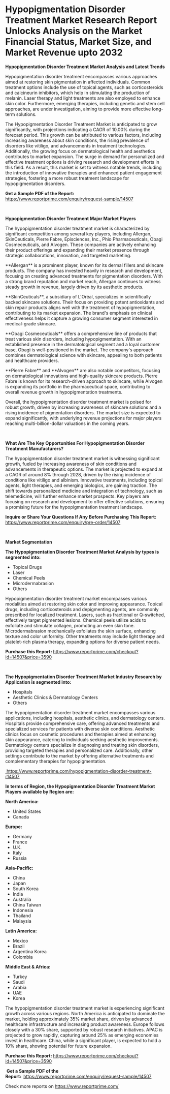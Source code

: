 <p><h1>Hypopigmentation Disorder Treatment Market Research Report Unlocks Analysis on the Market Financial Status, Market Size, and Market Revenue upto 2032</h1></p><p><strong>Hypopigmentation Disorder Treatment Market Analysis and Latest Trends</strong></p>
<p><p>Hypopigmentation disorder treatment encompasses various approaches aimed at restoring skin pigmentation in affected individuals. Common treatment options include the use of topical agents, such as corticosteroids and calcineurin inhibitors, which help in stimulating the production of melanin. Laser therapy and light treatments are also employed to enhance skin color. Furthermore, emerging therapies, including genetic and stem cell approaches, are under investigation, aiming to provide more effective long-term solutions.</p><p>The Hypopigmentation Disorder Treatment Market is anticipated to grow significantly, with projections indicating a CAGR of 10.00% during the forecast period. This growth can be attributed to various factors, including increasing awareness about skin conditions, the rising prevalence of disorders like vitiligo, and advancements in treatment technologies. Additionally, the growing focus on dermatological health and aesthetics contributes to market expansion. The surge in demand for personalized and effective treatment options is driving research and development efforts in this field. As a result, this market is set to witness notable trends, including the introduction of innovative therapies and enhanced patient engagement strategies, fostering a more robust treatment landscape for hypopigmentation disorders.</p></p>
<p><strong>Get a Sample PDF of the Report:&nbsp;</strong> <a href="https://www.reportprime.com/enquiry/request-sample/14507?utm_campaign=2797&utm_medium=2&utm_source=Github&utm_content=ia&utm_term=20032025&utm_id=hypopigmentation-disorder-treatment">https://www.reportprime.com/enquiry/request-sample/14507</a></p>
<p>&nbsp;</p>
<p><strong>Hypopigmentation Disorder Treatment Major Market Players</strong></p>
<p><p>The hypopigmentation disorder treatment market is characterized by significant competition among several key players, including Allergan, SkinCeuticals, Pierre Fabre, Episciences, Inc., Phio Pharmaceuticals, Obagi Cosmeceuticals, and Alvogen. These companies are actively enhancing their product offerings and expanding their market presence through strategic collaborations, innovation, and targeted marketing.</p><p>**Allergan** is a prominent player, known for its dermal fillers and skincare products. The company has invested heavily in research and development, focusing on creating advanced treatments for pigmentation disorders. With a strong brand reputation and market reach, Allergan continues to witness steady growth in revenue, largely driven by its aesthetic products.</p><p>**SkinCeuticals**, a subsidiary of L'Oréal, specializes in scientifically backed skincare solutions. Their focus on providing potent antioxidants and skin repair products aligns well with the treatment of hypopigmentation, contributing to its market expansion. The brand's emphasis on clinical effectiveness helps it capture a growing consumer segment interested in medical-grade skincare.</p><p>**Obagi Cosmeceuticals** offers a comprehensive line of products that treat various skin disorders, including hypopigmentation. With an established presence in the dermatological segment and a loyal customer base, Obagi is well-positioned in the market. The company's approach combines dermatological science with skincare, appealing to both patients and healthcare providers.</p><p>**Pierre Fabre** and **Alvogen** are also notable competitors, focusing on dermatological innovations and high-quality skincare products. Pierre Fabre is known for its research-driven approach to skincare, while Alvogen is expanding its portfolio in the pharmaceutical space, contributing to overall revenue growth in hypopigmentation treatments.</p><p>Overall, the hypopigmentation disorder treatment market is poised for robust growth, driven by increasing awareness of skincare solutions and a rising incidence of pigmentation disorders. The market size is expected to expand significantly, with underlying revenue projections for major players reaching multi-billion-dollar valuations in the coming years.</p></p>
<p>&nbsp;</p>
<p><strong>What Are The Key Opportunities For Hypopigmentation Disorder Treatment Manufacturers?</strong></p>
<p><p>The hypopigmentation disorder treatment market is witnessing significant growth, fueled by increasing awareness of skin conditions and advancements in therapeutic options. The market is projected to expand at a CAGR of around 8% through 2028, driven by the rising incidence of conditions like vitiligo and albinism. Innovative treatments, including topical agents, light therapies, and emerging biologics, are gaining traction. The shift towards personalized medicine and integration of technology, such as telemedicine, will further enhance market prospects. Key players are focusing on research and development to offer effective solutions, ensuring a promising future for the hypopigmentation treatment landscape.</p></p>
<p><strong>Inquire or Share Your Questions If Any Before Purchasing This Report:</strong> <a href="https://www.reportprime.com/enquiry/pre-order/14507?utm_campaign=2797&utm_medium=2&utm_source=Github&utm_content=ia&utm_term=20032025&utm_id=hypopigmentation-disorder-treatment">https://www.reportprime.com/enquiry/pre-order/14507</a></p>
<p>&nbsp;</p>
<p><strong>Market Segmentation</strong></p>
<p><strong>The Hypopigmentation Disorder Treatment Market Analysis by types is segmented into:</strong></p>
<p><ul><li>Topical Drugs</li><li>Laser</li><li>Chemical Peels</li><li>Microdermabrasion</li><li>Others</li></ul></p>
<p><p>Hypopigmentation disorder treatment market encompasses various modalities aimed at restoring skin color and improving appearance. Topical drugs, including corticosteroids and depigmenting agents, are commonly prescribed for localized treatment. Lasers, such as fractional or Q-switched, effectively target pigmented lesions. Chemical peels utilize acids to exfoliate and stimulate collagen, promoting an even skin tone. Microdermabrasion mechanically exfoliates the skin surface, enhancing texture and color uniformity. Other treatments may include light therapy and platelet-rich plasma therapy, expanding options for diverse patient needs.</p></p>
<p><strong>Purchase this Report:&nbsp;</strong><a href="https://www.reportprime.com/checkout?id=14507&price=3590&utm_campaign=2797&utm_medium=2&utm_source=Github&utm_content=ia&utm_term=20032025&utm_id=hypopigmentation-disorder-treatment">https://www.reportprime.com/checkout?id=14507&price=3590</a></p>
<p>&nbsp;</p>
<p><strong>The Hypopigmentation Disorder Treatment Market Industry Research by Application is segmented into:</strong></p>
<p><ul><li>Hospitals</li><li>Aesthetic Clinics & Dermatology Centers</li><li>Others</li></ul></p>
<p><p>The hypopigmentation disorder treatment market encompasses various applications, including hospitals, aesthetic clinics, and dermatology centers. Hospitals provide comprehensive care, offering advanced treatments and specialized services for patients with diverse skin conditions. Aesthetic clinics focus on cosmetic procedures and therapies aimed at enhancing skin appearance, catering to individuals seeking aesthetic improvements. Dermatology centers specialize in diagnosing and treating skin disorders, providing targeted therapies and personalized care. Additionally, other settings contribute to the market by offering alternative treatments and complementary therapies for hypopigmentation.</p></p>
<p><a href="https://www.reportprime.com/hypopigmentation-disorder-treatment-r14507?utm_campaign=2797&utm_medium=2&utm_source=Github&utm_content=ia&utm_term=20032025&utm_id=hypopigmentation-disorder-treatment">&nbsp;https://www.reportprime.com/hypopigmentation-disorder-treatment-r14507</a></p>
<p><strong>In terms of Region, the Hypopigmentation Disorder Treatment Market Players available by Region are:</strong></p>
<p>
    <p> <strong> North America: </strong>
        <ul>
            <li>United States</li>
            <li>Canada</li>
        </ul>
        </p> 
    <p> <strong> Europe: </strong>
        <ul>
            <li>Germany</li>
            <li>France</li>
            <li>U.K.</li>
            <li>Italy</li>
            <li>Russia</li>
        </ul>
        </p> 
    <p> <strong> Asia-Pacific: </strong>
        <ul>
            <li>China</li>
            <li>Japan</li>
            <li>South Korea</li>
            <li>India</li>
            <li>Australia</li>
            <li>China Taiwan</li>
            <li>Indonesia</li>
            <li>Thailand</li>
            <li>Malaysia</li>
        </ul>
        </p> 
    <p> <strong> Latin America: </strong>
        <ul>
            <li>Mexico</li>
            <li>Brazil</li>
            <li>Argentina Korea</li>
            <li>Colombia</li>
        </ul>
        </p> 
    <p> <strong> Middle East & Africa: </strong>
        <ul>
            <li>Turkey</li>
            <li>Saudi</li>
            <li>Arabia</li>
            <li>UAE</li>
            <li>Korea</li>
        </ul>
    </p>
    </p>
<p><p>The hypopigmentation disorder treatment market is experiencing significant growth across various regions. North America is anticipated to dominate the market, holding approximately 35% market share, driven by advanced healthcare infrastructure and increasing product awareness. Europe follows closely with a 30% share, supported by robust research initiatives. APAC is projected to grow rapidly, capturing around 25% as emerging economies invest in healthcare. China, while a significant player, is expected to hold a 10% share, showing potential for future expansion.</p></p>
<p><strong>Purchase this Report: </strong><a href="https://www.reportprime.com/checkout?id=14507&price=3590&utm_campaign=2797&utm_medium=2&utm_source=Github&utm_content=ia&utm_term=20032025&utm_id=hypopigmentation-disorder-treatment">https://www.reportprime.com/checkout?id=14507&price=3590</a></p>
<p>&nbsp;<strong>Get a Sample PDF of the Report:&nbsp;&nbsp;</strong><a href="https://www.reportprime.com/enquiry/request-sample/14507?utm_campaign=2797&utm_medium=2&utm_source=Github&utm_content=ia&utm_term=20032025&utm_id=hypopigmentation-disorder-treatment">https://www.reportprime.com/enquiry/request-sample/14507</a></p>
<p><strong></strong></p>
<p>Check more reports on <a href="https://www.reportprime.com/?utm_campaign=2797&utm_medium=2&utm_source=Github&utm_content=ia&utm_term=20032025&utm_id=hypopigmentation-disorder-treatment">https://www.reportprime.com/</a></p>